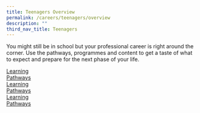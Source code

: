 ```yaml
---
title: Teenagers Overview
permalink: /careers/teenagers/overview
description: ""
third_nav_title: Teenagers
---
```

You might still be in school but your professional career is right around the corner. Use the pathways, programmes and content to get a taste of what to expect and prepare for the next phase of your life.

<div class="row is-multiline">
  <div class="col is-one-third">
    <div class="clickbox is-sky-indigo">
      <a href="#">
        <span>Learning<br>Pathways</span>
      </a>
    </div>
  </div>
  <div class="col is-one-third">
    <div class="clickbox is-sky-indigo">
      <a href="#">
        <span>Learning<br>Pathways</span>
      </a>
    </div>
  </div>
  <div class="col is-one-third">
    <div class="clickbox is-sky-indigo">
      <a href="#">
        <span>Learning<br>Pathways</span>
      </a>
    </div>
  </div>
</div>